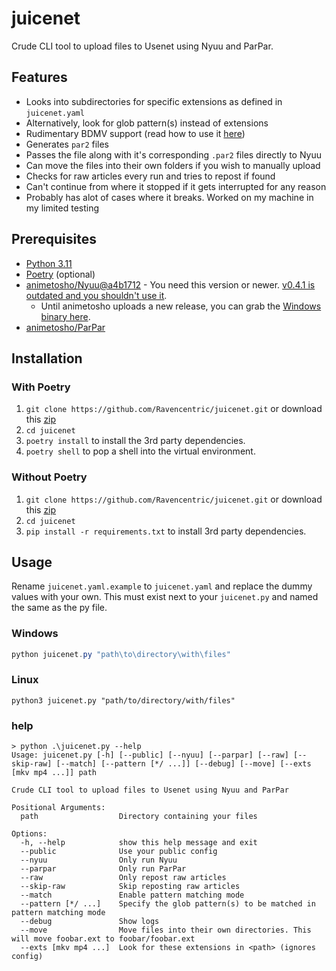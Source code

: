 # juicenet

Crude CLI tool to upload files to Usenet using Nyuu and ParPar.

## Features

- Looks into subdirectories for specific extensions as defined in `juicenet.yaml`
- Alternatively, look for glob pattern(s) instead of extensions
- Rudimentary BDMV support (read how to use it [here](https://github.com/Ravencentric/juicenet/wiki))
- Generates `par2` files
- Passes the file along with it's corresponding `.par2` files directly to Nyuu
- Can move the files into their own folders if you wish to manually upload
- Checks for raw articles every run and tries to repost if found
- Can't continue from where it stopped if it gets interrupted for any reason
- Probably has alot of cases where it breaks. Worked on my machine in my limited testing

## Prerequisites

- [Python 3.11](https://www.python.org/downloads/)
- [Poetry](https://python-poetry.org/docs/#installing-with-the-official-installer) (optional)
- [animetosho/Nyuu@a4b1712](https://github.com/animetosho/Nyuu/commit/a4b1712d77faeacaae114c966c238773acc534fb) - You need this version or newer. [v0.4.1 is outdated and you shouldn't use it](https://github.com/animetosho/Nyuu/releases/tag/v0.4.1).
  - Until animetosho uploads a new release, you can grab the [Windows binary here](https://github.com/Ravencentric/Nyuu/releases/latest).
- [animetosho/ParPar](https://github.com/animetosho/ParPar)

## Installation

### With Poetry

1. `git clone https://github.com/Ravencentric/juicenet.git` or download this [zip](https://github.com/Ravencentric/juicenet/archive/refs/heads/main.zip)
2. `cd juicenet`
3. `poetry install` to install the 3rd party dependencies.
4. `poetry shell` to pop a shell into the virtual environment.

### Without Poetry

1. `git clone https://github.com/Ravencentric/juicenet.git` or download this [zip](https://github.com/Ravencentric/juicenet/archive/refs/heads/main.zip)
2. `cd juicenet`
3. `pip install -r requirements.txt` to install 3rd party dependencies.

## Usage

Rename `juicenet.yaml.example` to `juicenet.yaml` and replace the dummy values with your own. This must exist next to your `juicenet.py` and named the same as the py file.

### Windows

```powershell
python juicenet.py "path\to\directory\with\files"
```

### Linux

```shell
python3 juicenet.py "path/to/directory/with/files"
```

### help

```console
> python .\juicenet.py --help
Usage: juicenet.py [-h] [--public] [--nyuu] [--parpar] [--raw] [--skip-raw] [--match] [--pattern [*/ ...]] [--debug] [--move] [--exts [mkv mp4 ...]] path

Crude CLI tool to upload files to Usenet using Nyuu and ParPar

Positional Arguments:
  path                  Directory containing your files

Options:
  -h, --help            show this help message and exit
  --public              Use your public config
  --nyuu                Only run Nyuu
  --parpar              Only run ParPar
  --raw                 Only repost raw articles
  --skip-raw            Skip reposting raw articles
  --match               Enable pattern matching mode
  --pattern [*/ ...]    Specify the glob pattern(s) to be matched in pattern matching mode
  --debug               Show logs
  --move                Move files into their own directories. This will move foobar.ext to foobar/foobar.ext
  --exts [mkv mp4 ...]  Look for these extensions in <path> (ignores config)
```
